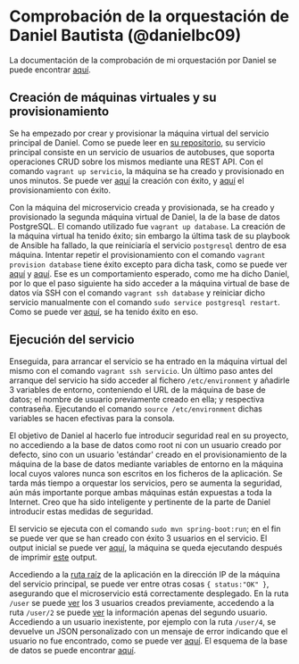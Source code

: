 # Comprobación de la orquestación de Daniel Bautista (@danielbc09)

La documentación de la comprobación de mi orquestación por Daniel se puede encontrar [aquí]().

## Creación de máquinas virtuales y su provisionamiento

Se ha empezado por crear y provisionar la máquina virtual del servicio principal de Daniel. Como se puede leer en [su repositorio](https://github.com/danielbc09/Proyecto_CC#despliegue), su servicio principal consiste en un servicio de usuarios de autobuses, que soporta operaciones CRUD sobre los mismos mediante una REST API. Con el comando `vagrant up servicio`, la máquina se ha creado y provisionado en unos minutos. Se puede ver [aquí](https://github.com/migueldgoncalves/CCproj_1819/blob/master/docs/Comprobacion_Hito5/images_provision_MiguelGoncalves_2/Provisionamiento_servicio_1.png) la creación con éxito, y [aquí](https://github.com/migueldgoncalves/CCproj_1819/blob/master/docs/Comprobacion_Hito5/images_provision_MiguelGoncalves_2/Provisionamiento_servicios_2.png) el provisionamiento con éxito.

Con la máquina del microservicio creada y provisionada, se ha creado y provisionado la segunda máquina virtual de Daniel, la de la base de datos PostgreSQL. El comando utilizado fue `vagrant up database`. La creación de la máquina virtual ha tenido éxito; sin embargo la última task de su playbook de Ansible ha fallado, la que reiniciaría el servicio `postgresql` dentro de esa máquina. Intentar repetir el provisionamiento con el comando `vagrant provision database` tiene éxito excepto para dicha task, como se puede ver [aquí](https://github.com/migueldgoncalves/CCproj_1819/blob/master/docs/Comprobacion_Hito5/images_provision_MiguelGoncalves_2/Provisionamiento_datos_1.png) y [aquí](https://github.com/migueldgoncalves/CCproj_1819/blob/master/docs/Comprobacion_Hito5/images_provision_MiguelGoncalves_2/Provisionamiento_datos_2.png). Ese es un comportamiento esperado, como me ha dicho Daniel, por lo que el paso siguiente ha sido acceder a la máquina virtual de base de datos vía SSH con el comando `vagrant ssh database` y reiniciar dicho servicio manualmente con el comando `sudo service postgresql restart`. Como se puede ver [aquí](https://github.com/migueldgoncalves/CCproj_1819/blob/master/docs/Comprobacion_Hito5/images_provision_MiguelGoncalves_2/Datos_restart.png), se ha tenido éxito en eso.

## Ejecución del servicio

Enseguida, para arrancar el servicio se ha entrado en la máquina virtual del mismo con el comando `vagrant ssh servicio`. Un último paso antes del arranque del servicio ha sido acceder al fichero `/etc/environment` y añadirle 3 variables de entorno, conteniendo el URL de la máquina de base de datos; el nombre de usuario previamente creado en ella; y respectiva contraseña. Ejecutando el comando `source /etc/environment` dichas variables se hacen efectivas para la consola.

El objetivo de Daniel al hacerlo fue introducir seguridad real en su proyecto, no accediendo a la base de datos como root ni con un usuario creado por defecto, sino con un usuario 'estándar' creado en el provisionamiento de la máquina de la base de datos mediante variables de entorno en la máquina local cuyos valores nunca son escritos en los ficheros de la aplicación. Se tarda más tiempo a orquestar los servicios, pero se aumenta la seguridad, aún más importante porque ambas máquinas están expuestas a toda la Internet. Creo que ha sido inteligente y pertinente de la parte de Daniel introducir estas medidas de seguridad.

El servicio se ejecuta con el comando `sudo mvn spring-boot:run`; en el fin se puede ver que se han creado con éxito 3 usuarios en el servicio. El output inicial se puede ver [aquí](https://github.com/migueldgoncalves/CCproj_1819/blob/master/docs/Comprobacion_Hito5/images_provision_MiguelGoncalves_2/Servicio_ejecutando_1.png), la máquina se queda ejecutando después de imprimir [este](https://github.com/migueldgoncalves/CCproj_1819/blob/master/docs/Comprobacion_Hito5/images_provision_MiguelGoncalves_2/Servicio_ejecutando_2.png) output.

Accediendo a la [ruta raíz](https://github.com/migueldgoncalves/CCproj_1819/blob/master/docs/Comprobacion_Hito5/images_provision_MiguelGoncalves_2/Web_1.png) de la aplicación en la dirección IP de la máquina del servicio principal, se puede ver entre otras cosas `{ status:"OK" }`, asegurando que el microservicio está correctamente desplegado. En la ruta `/user` se puede [ver](https://github.com/migueldgoncalves/CCproj_1819/blob/master/docs/Comprobacion_Hito5/images_provision_MiguelGoncalves_2/Web_2.png) los 3 usuarios creados previamente, accedendo a la ruta `/user/2` se puede [ver](https://github.com/migueldgoncalves/CCproj_1819/blob/master/docs/Comprobacion_Hito5/images_provision_MiguelGoncalves_2/Web_3.png) la información apenas del segundo usuario. Accediendo a un usuario inexistente, por ejemplo con la ruta `/user/4`, se devuelve un JSON personalizado con un mensaje de error indicando que el usuario no fue encontrado, como se puede ver [aquí](https://github.com/migueldgoncalves/CCproj_1819/blob/master/docs/Comprobacion_Hito5/images_provision_MiguelGoncalves_2/Web_3.png). El esquema de la base de datos se puede encontrar [aquí](https://github.com/migueldgoncalves/CCproj_1819/blob/master/docs/Comprobacion_Hito5/images_provision_MiguelGoncalves_2/Web_4.png).
